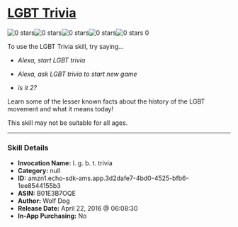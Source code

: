 # [LGBT Trivia](http://alexa.amazon.com/#skills/amzn1.echo-sdk-ams.app.3d2dafe7-4bd0-4525-bfb6-1ee8544155b3)
![0 stars](../../images/ic_star_border_black_18dp_1x.png)![0 stars](../../images/ic_star_border_black_18dp_1x.png)![0 stars](../../images/ic_star_border_black_18dp_1x.png)![0 stars](../../images/ic_star_border_black_18dp_1x.png)![0 stars](../../images/ic_star_border_black_18dp_1x.png) 0

To use the LGBT Trivia skill, try saying...

* *Alexa, start LGBT trivia*

* *Alexa, ask LGBT trivia to start new game*

* *is it 2?*

Learn some of the lesser known facts about the history of the LGBT movement and what it means today!

This skill may not be suitable for all ages.

***

### Skill Details

* **Invocation Name:** l. g. b. t. trivia
* **Category:** null
* **ID:** amzn1.echo-sdk-ams.app.3d2dafe7-4bd0-4525-bfb6-1ee8544155b3
* **ASIN:** B01E3B7OQE
* **Author:** Wolf Dog
* **Release Date:** April 22, 2016 @ 06:08:30
* **In-App Purchasing:** No
